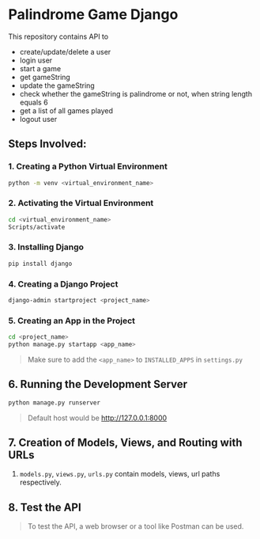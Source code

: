 # Palindrome Game Django

This repository contains API to 
- create/update/delete a user
- login user
- start a game
- get gameString
- update the gameString
- check whether the gameString is palindrome or not, when string length equals 6
- get a list of all games played
- logout user

## Steps Involved:
### 1. Creating a Python Virtual Environment
```sh
python -m venv <virtual_environment_name>
```

### 2. Activating the Virtual Environment
```sh
cd <virtual_environment_name>
Scripts/activate
```

### 3. Installing Django
```sh
pip install django
```

### 4. Creating a Django Project
```sh
django-admin startproject <project_name>
```

### 5. Creating an App in the Project
```sh
cd <project_name>
python manage.py startapp <app_name>
```
> Make sure to add the `<app_name>` to `INSTALLED_APPS` in `settings.py`

## 6. Running the Development Server
```sh
python manage.py runserver
```
> Default host would be http://127.0.0.1:8000

## 7. Creation of Models, Views, and Routing with URLs
 1. `models.py`, `views.py`, `urls.py` contain models, views, url paths respectively.

## 8. Test the API
> To test the API, a web browser or a tool like Postman can be used.